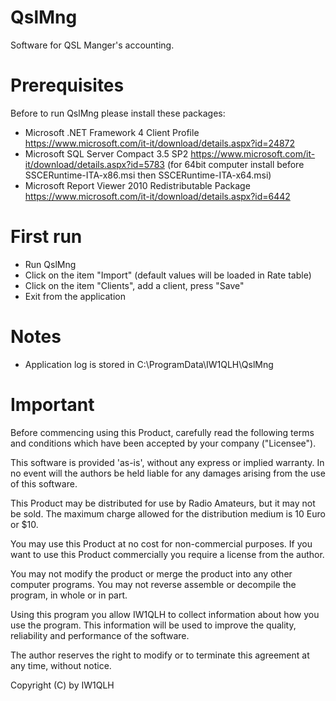 # QslMng
Software for QSL Manger's accounting.

# Prerequisites
Before to run QslMng please install these packages:
- Microsoft .NET Framework 4 Client Profile https://www.microsoft.com/it-it/download/details.aspx?id=24872
- Microsoft SQL Server Compact 3.5 SP2 https://www.microsoft.com/it-it/download/details.aspx?id=5783 (for 64bit computer install before SSCERuntime-ITA-x86.msi then SSCERuntime-ITA-x64.msi)
- Microsoft Report Viewer 2010 Redistributable Package https://www.microsoft.com/it-it/download/details.aspx?id=6442

# First run
- Run QslMng
- Click on the item "Import" (default values will be loaded in Rate table)
- Click on the item "Clients", add a client, press "Save"
- Exit from the application

# Notes
- Application log is stored in C:\ProgramData\IW1QLH\QslMng

# Important
Before commencing using this Product, carefully read the following terms and conditions which have been accepted by your company ("Licensee").

This software is provided 'as-is', without any express or implied warranty. In no event will the authors be held liable for any damages arising from the use of this software.

This Product may be distributed for use by Radio Amateurs, but it may not be sold. The maximum charge allowed for the distribution medium is 10 Euro or $10.

You may use this Product at no cost for non-commercial purposes. If you want to use this Product commercially you require a license from the author.

You may not modify the product or merge the product into any other computer programs. You may not reverse assemble or decompile the program, in whole or in part.

Using this program you allow IW1QLH to collect information about how you use the program. This information will be used to improve the quality, reliability and performance of the software.

The author reserves the right to modify or to terminate this agreement at any time, without notice.


Copyright (C) by IW1QLH
